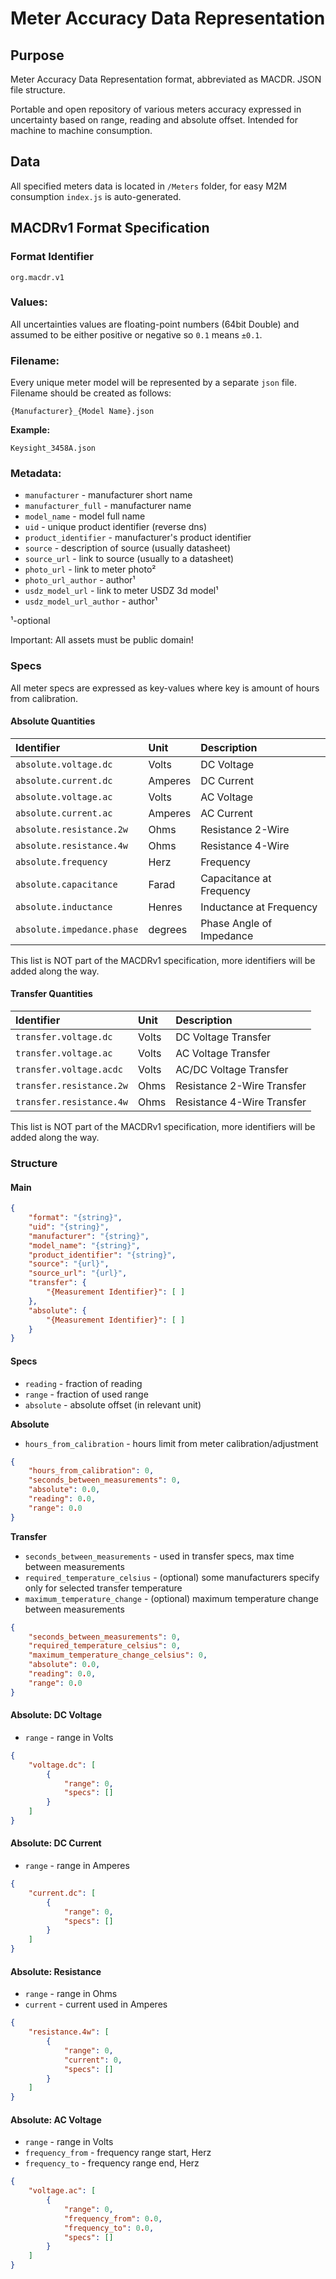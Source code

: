 # Meter Accuracy Data Representation

## Purpose

Meter Accuracy Data Representation format, abbreviated as MACDR. JSON file structure.

Portable and open repository of various meters accuracy expressed in uncertainty based on range, reading and absolute offset. Intended for machine to machine consumption.

## Data

All specified meters data is located in `/Meters` folder, for easy M2M consumption `index.js` is auto-generated.

## MACDRv1 Format Specification

### Format Identifier

`org.macdr.v1`

### Values:

All uncertainties values are floating-point numbers (64bit Double) and assumed to be either positive or negative so `0.1` means `±0.1`.

### Filename:

Every unique meter model will be represented by a separate `json` file. Filename should be created as follows:

`{Manufacturer}_{Model Name}.json`

**Example:**

`Keysight_3458A.json`

### Metadata:

- `manufacturer` - manufacturer short name
- `manufacturer_full` - manufacturer name
- `model_name` - model full name
- `uid` - unique product identifier (reverse dns)
- `product_identifier` - manufacturer's product identifier
- `source` - description of source (usually datasheet)
- `source_url` - link to source (usually to a datasheet)
- `photo_url` - link to meter photo²
- `photo_url_author` - author¹
- `usdz_model_url` - link to meter USDZ 3d model¹
- `usdz_model_url_author` - author¹

¹-optional

Important: All assets must be public domain!

### Specs

All meter specs are expressed as key-values where key is amount of hours from calibration.

#### Absolute Quantities 

|               Identifier              | Unit     | Description                          |
|:--------------------------------------|:---------| :------------------------------------|
| `absolute.voltage.dc` 		 		| Volts    | DC Voltage
| `absolute.current.dc`					| Amperes  | DC Current
| `absolute.voltage.ac` 				| Volts    | AC Voltage
| `absolute.current.ac`					| Amperes  | AC Current
| `absolute.resistance.2w`				| Ohms     | Resistance 2-Wire
| `absolute.resistance.4w`				| Ohms     | Resistance 4-Wire
| `absolute.frequency`					| Herz     | Frequency
| `absolute.capacitance`				| Farad    | Capacitance at Frequency
| `absolute.inductance`					| Henres   | Inductance at Frequency
| `absolute.impedance.phase`			| degrees  | Phase Angle of Impedance

This list is NOT part of the MACDRv1 specification, more identifiers will be added along the way.

#### Transfer Quantities 

|               Identifier              | Unit     | Description                          |
|:--------------------------------------|:---------| :------------------------------------|
| `transfer.voltage.dc` 				| Volts    | DC Voltage Transfer
| `transfer.voltage.ac` 				| Volts    | AC Voltage Transfer
| `transfer.voltage.acdc` 				| Volts    | AC/DC Voltage Transfer
| `transfer.resistance.2w`				| Ohms     | Resistance 2-Wire Transfer
| `transfer.resistance.4w`				| Ohms     | Resistance 4-Wire Transfer

This list is NOT part of the MACDRv1 specification, more identifiers will be added along the way.

### Structure

#### Main

```json
{
    "format": "{string}",
	"uid": "{string}",
	"manufacturer": "{string}",
	"model_name": "{string}",
	"product_identifier": "{string}",
	"source": "{url}",
	"source_url": "{url}",
	"transfer": {
		"{Measurement Identifier}": [ ]
	},
	"absolute": {
		"{Measurement Identifier}": [ ]
	}
}
```

#### Specs

- `reading` - fraction of reading
- `range` - fraction of used range
- `absolute` - absolute offset (in relevant unit)

**Absolute**

- `hours_from_calibration` - hours limit from meter calibration/adjustment

```json
{
	"hours_from_calibration": 0,
	"seconds_between_measurements": 0,
	"absolute": 0.0,
	"reading": 0.0,
	"range": 0.0
}	
```

**Transfer**

- `seconds_between_measurements` - used in transfer specs, max time between measurements
- `required_temperature_celsius` - (optional) some manufacturers specify only for selected transfer temperature
- `maximum_temperature_change` - (optional) maximum temperature change between measurements

```json
{
	"seconds_between_measurements": 0,
	"required_temperature_celsius": 0,
	"maximum_temperature_change_celsius": 0,
	"absolute": 0.0,
	"reading": 0.0,
	"range": 0.0
}	
```

#### Absolute: DC Voltage

- `range` - range in Volts

```json
{
	"voltage.dc": [
		{
			"range": 0, 
			"specs": []
		}
	]
}
```

#### Absolute: DC Current

- `range` - range in Amperes

```json
{
	"current.dc": [
		{
			"range": 0, 
			"specs": []
		}
	]
}
```

#### Absolute: Resistance

- `range` - range in Ohms
- `current` - current used in Amperes

```json
{
	"resistance.4w": [
		{
			"range": 0, 
			"current": 0,
			"specs": []
		}
	]
}
```

#### Absolute: AC Voltage

- `range` - range in Volts
- `frequency_from` - frequency range start, Herz
- `frequency_to` - frequency range end, Herz

```json
{
	"voltage.ac": [
		{
			"range": 0, 
			"frequency_from": 0.0, 
			"frequency_to": 0.0, 
			"specs": []
		}
	]
}
```
